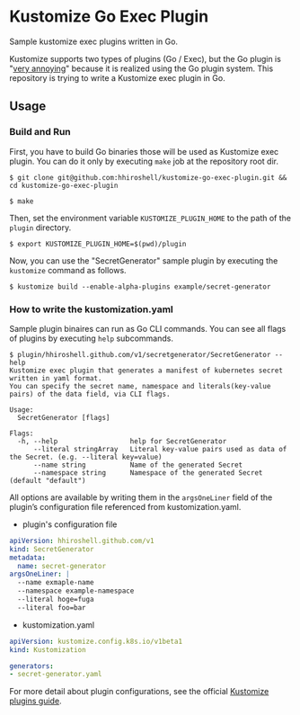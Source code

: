 Kustomize Go Exec Plugin
===
Sample kustomize exec plugins written in Go.

Kustomize supports two types of plugins (Go / Exec), but the Go plugin is "[very annoying](https://github.com/kubernetes-sigs/kustomize/issues/3574)" because it is realized using the Go plugin system.
This repository is trying to write a Kustomize exec plugin in Go.

Usage
---

### Build and Run
First, you have to build Go binaries those will be used as Kustomize exec plugin.
You can do it only by executing `make` job at the repository root dir.

```console
$ git clone git@github.com:hhiroshell/kustomize-go-exec-plugin.git && cd kustomize-go-exec-plugin

$ make
```

Then, set the environment variable `KUSTOMIZE_PLUGIN_HOME` to the path of the `plugin` directory.

```console
$ export KUSTOMIZE_PLUGIN_HOME=$(pwd)/plugin
```

Now, you can use the "SecretGenerator" sample plugin by executing the `kustomize` command as follows.

```console
$ kustomize build --enable-alpha-plugins example/secret-generator
```

### How to write the kustomization.yaml
Sample plugin binaires can run as Go CLI commands. You can see all flags of plugins by executing `help` subcommands.

```console
$ plugin/hhiroshell.github.com/v1/secretgenerator/SecretGenerator --help
Kustomize exec plugin that generates a manifest of kubernetes secret written in yaml format.
You can specify the secret name, namespace and literals(key-value pairs) of the data field, via CLI flags.

Usage:
  SecretGenerator [flags]

Flags:
  -h, --help                  help for SecretGenerator
      --literal stringArray   Literal key-value pairs used as data of the Secret. (e.g. --literal key=value)
      --name string           Name of the generated Secret
      --namespace string      Namespace of the generated Secret (default "default")
```

All options are available by writing them in the `argsOneLiner` field of the plugin’s configuration file referenced from kustomization.yaml.

- plugin's configuration file

```yaml
apiVersion: hhiroshell.github.com/v1
kind: SecretGenerator
metadata:
  name: secret-generator
argsOneLiner: |
  --name exmaple-name
  --namespace example-namespace
  --literal hoge=fuga
  --literal foo=bar
```

- kustomization.yaml

```yaml
apiVersion: kustomize.config.k8s.io/v1beta1
kind: Kustomization

generators:
- secret-generator.yaml
```

For more detail about plugin configurations, see the official [Kustomize plugins guide](https://kubectl.docs.kubernetes.io/guides/extending_kustomize/).
